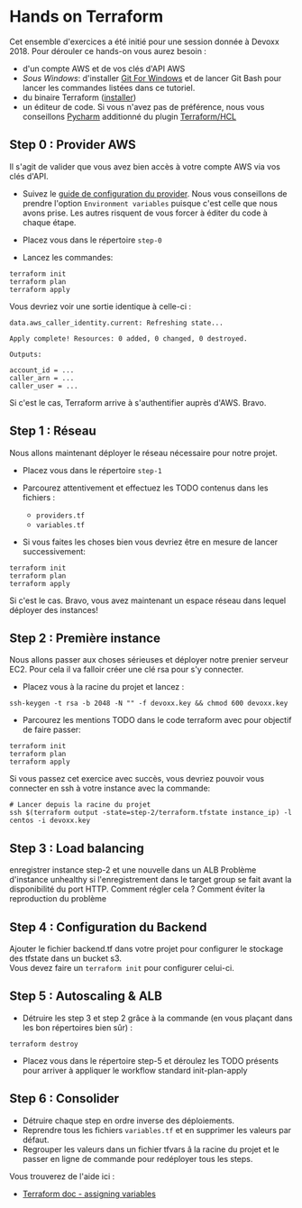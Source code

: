 # Hands on Terraform

Cet ensemble d'exercices a été initié pour une session donnée à Devoxx 2018. Pour dérouler ce hands-on
vous aurez besoin :

* d'un compte AWS et de vos clés d'API AWS
* *Sous Windows*: d'installer [Git For Windows](https://gitforwindows.org/) et de lancer Git Bash pour lancer les commandes listées
dans ce tutoriel.
* du binaire Terraform ([installer](https://www.terraform.io/downloads.html))
* un éditeur de code. Si vous n'avez pas de préférence, nous vous conseillons [Pycharm](https://www.jetbrains.com/pycharm/download/#section=linux)
additionné du plugin [Terraform/HCL](https://plugins.jetbrains.com/plugin/7808-hashicorp-terraform--hcl-language-support)

## Step 0 : Provider AWS

Il s'agit de valider que vous avez bien accès à votre compte AWS via vos clés d'API.

* Suivez le [guide de configuration du provider](https://www.terraform.io/docs/providers/aws/). Nous vous conseillons de prendre
l'option `Environment variables` puisque c'est celle que nous avons prise. Les autres risquent de vous forcer à éditer du
code à chaque étape.

* Placez vous dans le répertoire `step-0`

* Lancez les commandes:
```
terraform init
terraform plan
terraform apply
```

Vous devriez voir une sortie identique à celle-ci :
```
data.aws_caller_identity.current: Refreshing state...

Apply complete! Resources: 0 added, 0 changed, 0 destroyed.

Outputs:

account_id = ...
caller_arn = ...
caller_user = ...
```

Si c'est le cas, Terraform arrive à s'authentifier auprès d'AWS. Bravo.

## Step 1 : Réseau

Nous allons maintenant déployer le réseau nécessaire pour notre projet.

* Placez vous dans le répertoire `step-1`

* Parcourez attentivement et effectuez les TODO contenus dans les fichiers :

  * `providers.tf`
  * `variables.tf`

* Si vous faites les choses bien vous devriez être en mesure de lancer successivement:

```
terraform init
terraform plan
terraform apply
```

Si c'est le cas. Bravo, vous avez maintenant un espace réseau dans lequel déployer des instances!

## Step 2 : Première instance

Nous allons passer aux choses sérieuses et déployer notre prenier serveur EC2. Pour cela il va falloir créer une clé rsa
pour s'y connecter.

* Placez vous à la racine du projet et lancez :
```
ssh-keygen -t rsa -b 2048 -N "" -f devoxx.key && chmod 600 devoxx.key
```

* Parcourez les mentions TODO dans le code terraform avec pour objectif de faire passer:

```
terraform init
terraform plan
terraform apply
```

Si vous passez cet exercice avec succès, vous devriez pouvoir vous connecter en ssh à votre instance avec la commande:
```
# Lancer depuis la racine du projet
ssh $(terraform output -state=step-2/terraform.tfstate instance_ip) -l centos -i devoxx.key
```

## Step 3 : Load balancing

enregistrer instance step-2 et une nouvelle dans un ALB
Problème d'instance unhealthy si l'enregistrement dans le target group se fait avant la disponibilité du port HTTP. Comment régler cela ? Comment éviter
la reproduction du problème

## Step 4 : Configuration du Backend

Ajouter le fichier backend.tf dans votre projet pour configurer le stockage des tfstate dans un bucket s3.    
Vous devez faire un ``` terraform init ``` pour configurer celui-ci.

## Step 5 : Autoscaling & ALB

* Détruire les step 3 et step 2 grâce à la commande (en vous plaçant dans les bon répertoires bien sûr) :
```
terraform destroy
```

* Placez vous dans le répertoire step-5 et déroulez les TODO présents pour arriver à appliquer le workflow standard init-plan-apply

## Step 6 : Consolider

* Détruire chaque step en ordre inverse des déploiements.
* Reprendre tous les fichiers `variables.tf` et en supprimer les valeurs par défaut.
* Regrouper les valeurs dans un fichier tfvars â la racine du projet et le passer en ligne de commande pour redéployer tous
les steps.

Vous trouverez de l'aide ici :

* [Terraform doc - assigning variables](https://www.terraform.io/intro/getting-started/variables.html#from-a-file)